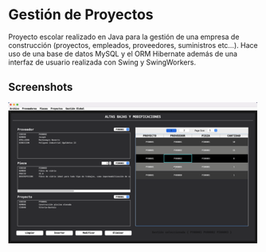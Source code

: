 # Gestión de Proyectos

Proyecto escolar realizado en Java para la gestión de una empresa de construcción (proyectos, empleados, proveedores, suministros etc…). Hace uso de una base de datos MySQL y el ORM Hibernate además de una interfaz de usuario realizada con Swing y SwingWorkers.  

## Screenshots

<img src="screenshots/screenshot-1.jpg" width="500">
